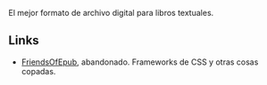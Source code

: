 El mejor formato de archivo digital para libros textuales.

## Links

- [FriendsOfEpub](https://github.com/FriendsOfEpub), abandonado. Frameworks de CSS y otras cosas copadas.
